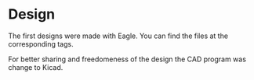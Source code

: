 Design
======

The first designs were made with Eagle. You can find the files at the corresponding tags.

For better sharing and freedomeness of the design the CAD program was change to Kicad.
